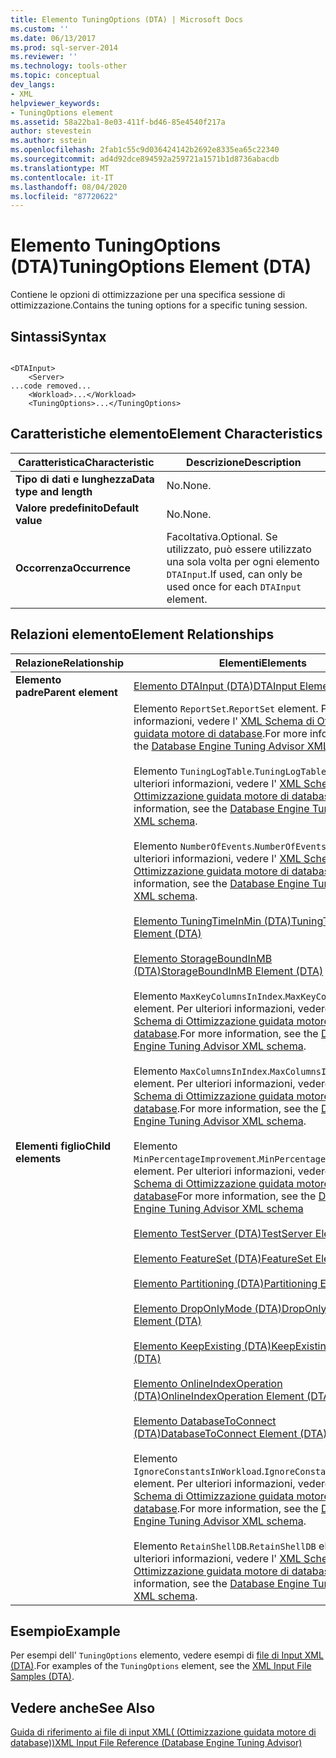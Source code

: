 ```yaml
---
title: Elemento TuningOptions (DTA) | Microsoft Docs
ms.custom: ''
ms.date: 06/13/2017
ms.prod: sql-server-2014
ms.reviewer: ''
ms.technology: tools-other
ms.topic: conceptual
dev_langs:
- XML
helpviewer_keywords:
- TuningOptions element
ms.assetid: 58a22ba1-8e03-411f-bd46-85e4540f217a
author: stevestein
ms.author: sstein
ms.openlocfilehash: 2fab1c55c9d036424142b2692e8335ea65c22340
ms.sourcegitcommit: ad4d92dce894592a259721a1571b1d8736abacdb
ms.translationtype: MT
ms.contentlocale: it-IT
ms.lasthandoff: 08/04/2020
ms.locfileid: "87720622"
---
```

# <a name="tuningoptions-element-dta"></a><span data-ttu-id="d0dd8-102">Elemento TuningOptions (DTA)</span><span class="sxs-lookup"><span data-stu-id="d0dd8-102">TuningOptions Element (DTA)</span></span>
  <span data-ttu-id="d0dd8-103">Contiene le opzioni di ottimizzazione per una specifica sessione di ottimizzazione.</span><span class="sxs-lookup"><span data-stu-id="d0dd8-103">Contains the tuning options for a specific tuning session.</span></span>  
  
## <a name="syntax"></a><span data-ttu-id="d0dd8-104">Sintassi</span><span class="sxs-lookup"><span data-stu-id="d0dd8-104">Syntax</span></span>  
  
```  
  
<DTAInput>  
    <Server>  
...code removed...  
    <Workload>...</Workload>  
    <TuningOptions>...</TuningOptions>  
```  
  
## <a name="element-characteristics"></a><span data-ttu-id="d0dd8-105">Caratteristiche elemento</span><span class="sxs-lookup"><span data-stu-id="d0dd8-105">Element Characteristics</span></span>  
  
|<span data-ttu-id="d0dd8-106">Caratteristica</span><span class="sxs-lookup"><span data-stu-id="d0dd8-106">Characteristic</span></span>|<span data-ttu-id="d0dd8-107">Descrizione</span><span class="sxs-lookup"><span data-stu-id="d0dd8-107">Description</span></span>|  
|--------------------|-----------------|  
|<span data-ttu-id="d0dd8-108">**Tipo di dati e lunghezza**</span><span class="sxs-lookup"><span data-stu-id="d0dd8-108">**Data type and length**</span></span>|<span data-ttu-id="d0dd8-109">No.</span><span class="sxs-lookup"><span data-stu-id="d0dd8-109">None.</span></span>|  
|<span data-ttu-id="d0dd8-110">**Valore predefinito**</span><span class="sxs-lookup"><span data-stu-id="d0dd8-110">**Default value**</span></span>|<span data-ttu-id="d0dd8-111">No.</span><span class="sxs-lookup"><span data-stu-id="d0dd8-111">None.</span></span>|  
|<span data-ttu-id="d0dd8-112">**Occorrenza**</span><span class="sxs-lookup"><span data-stu-id="d0dd8-112">**Occurrence**</span></span>|<span data-ttu-id="d0dd8-113">Facoltativa.</span><span class="sxs-lookup"><span data-stu-id="d0dd8-113">Optional.</span></span> <span data-ttu-id="d0dd8-114">Se utilizzato, può essere utilizzato una sola volta per ogni elemento `DTAInput`.</span><span class="sxs-lookup"><span data-stu-id="d0dd8-114">If used, can only be used once for each `DTAInput` element.</span></span>|  
  
## <a name="element-relationships"></a><span data-ttu-id="d0dd8-115">Relazioni elemento</span><span class="sxs-lookup"><span data-stu-id="d0dd8-115">Element Relationships</span></span>  
  
|<span data-ttu-id="d0dd8-116">Relazione</span><span class="sxs-lookup"><span data-stu-id="d0dd8-116">Relationship</span></span>|<span data-ttu-id="d0dd8-117">Elementi</span><span class="sxs-lookup"><span data-stu-id="d0dd8-117">Elements</span></span>|  
|------------------|--------------|  
|<span data-ttu-id="d0dd8-118">**Elemento padre**</span><span class="sxs-lookup"><span data-stu-id="d0dd8-118">**Parent element**</span></span>|[<span data-ttu-id="d0dd8-119">Elemento DTAInput &#40;DTA&#41;</span><span class="sxs-lookup"><span data-stu-id="d0dd8-119">DTAInput Element &#40;DTA&#41;</span></span>](dtainput-element-dta.md)|  
|<span data-ttu-id="d0dd8-120">**Elementi figlio**</span><span class="sxs-lookup"><span data-stu-id="d0dd8-120">**Child elements**</span></span>|<span data-ttu-id="d0dd8-121">Elemento `ReportSet`.</span><span class="sxs-lookup"><span data-stu-id="d0dd8-121">`ReportSet` element.</span></span> <span data-ttu-id="d0dd8-122">Per ulteriori informazioni, vedere l' [XML Schema di Ottimizzazione guidata motore di database](https://go.microsoft.com/fwlink/?linkid=43100).</span><span class="sxs-lookup"><span data-stu-id="d0dd8-122">For more information, see the [Database Engine Tuning Advisor XML schema](https://go.microsoft.com/fwlink/?linkid=43100).</span></span><br /><br /> <span data-ttu-id="d0dd8-123">Elemento `TuningLogTable`.</span><span class="sxs-lookup"><span data-stu-id="d0dd8-123">`TuningLogTable` element.</span></span> <span data-ttu-id="d0dd8-124">Per ulteriori informazioni, vedere l' [XML Schema di Ottimizzazione guidata motore di database](https://go.microsoft.com/fwlink/?linkid=43100).</span><span class="sxs-lookup"><span data-stu-id="d0dd8-124">For more information, see the [Database Engine Tuning Advisor XML schema](https://go.microsoft.com/fwlink/?linkid=43100).</span></span><br /><br /> <span data-ttu-id="d0dd8-125">Elemento `NumberOfEvents`.</span><span class="sxs-lookup"><span data-stu-id="d0dd8-125">`NumberOfEvents` element.</span></span> <span data-ttu-id="d0dd8-126">Per ulteriori informazioni, vedere l' [XML Schema di Ottimizzazione guidata motore di database](https://go.microsoft.com/fwlink/?linkid=43100).</span><span class="sxs-lookup"><span data-stu-id="d0dd8-126">For more information, see the [Database Engine Tuning Advisor XML schema](https://go.microsoft.com/fwlink/?linkid=43100).</span></span><br /><br /> [<span data-ttu-id="d0dd8-127">Elemento TuningTimeInMin &#40;DTA&#41;</span><span class="sxs-lookup"><span data-stu-id="d0dd8-127">TuningTimeInMin Element &#40;DTA&#41;</span></span>](tuningtimeinmin-element-dta.md)<br /><br /> [<span data-ttu-id="d0dd8-128">Elemento StorageBoundInMB &#40;DTA&#41;</span><span class="sxs-lookup"><span data-stu-id="d0dd8-128">StorageBoundInMB Element &#40;DTA&#41;</span></span>](storageboundinmb-element-dta.md)<br /><br /> <span data-ttu-id="d0dd8-129">Elemento `MaxKeyColumnsInIndex`.</span><span class="sxs-lookup"><span data-stu-id="d0dd8-129">`MaxKeyColumnsInIndex` element.</span></span> <span data-ttu-id="d0dd8-130">Per ulteriori informazioni, vedere l' [XML Schema di Ottimizzazione guidata motore di database](https://go.microsoft.com/fwlink/?linkid=43100).</span><span class="sxs-lookup"><span data-stu-id="d0dd8-130">For more information, see the [Database Engine Tuning Advisor XML schema](https://go.microsoft.com/fwlink/?linkid=43100).</span></span><br /><br /> <span data-ttu-id="d0dd8-131">Elemento `MaxColumnsInIndex`.</span><span class="sxs-lookup"><span data-stu-id="d0dd8-131">`MaxColumnsInIndex` element.</span></span> <span data-ttu-id="d0dd8-132">Per ulteriori informazioni, vedere l' [XML Schema di Ottimizzazione guidata motore di database](https://go.microsoft.com/fwlink/?linkid=43100).</span><span class="sxs-lookup"><span data-stu-id="d0dd8-132">For more information, see the [Database Engine Tuning Advisor XML schema](https://go.microsoft.com/fwlink/?linkid=43100).</span></span><br /><br /> <span data-ttu-id="d0dd8-133">Elemento `MinPercentageImprovement`.</span><span class="sxs-lookup"><span data-stu-id="d0dd8-133">`MinPercentageImprovement` element.</span></span> <span data-ttu-id="d0dd8-134">Per ulteriori informazioni, vedere l' [XML Schema di Ottimizzazione guidata motore di database](https://go.microsoft.com/fwlink/?linkid=43100)</span><span class="sxs-lookup"><span data-stu-id="d0dd8-134">For more information, see the [Database Engine Tuning Advisor XML schema](https://go.microsoft.com/fwlink/?linkid=43100)</span></span><br /><br /> [<span data-ttu-id="d0dd8-135">Elemento TestServer &#40;DTA&#41;</span><span class="sxs-lookup"><span data-stu-id="d0dd8-135">TestServer Element &#40;DTA&#41;</span></span>](server-element-dta.md)<br /><br /> [<span data-ttu-id="d0dd8-136">Elemento FeatureSet &#40;DTA&#41;</span><span class="sxs-lookup"><span data-stu-id="d0dd8-136">FeatureSet Element &#40;DTA&#41;</span></span>](featureset-element-dta.md)<br /><br /> [<span data-ttu-id="d0dd8-137">Elemento Partitioning &#40;DTA&#41;</span><span class="sxs-lookup"><span data-stu-id="d0dd8-137">Partitioning Element &#40;DTA&#41;</span></span>](partitioning-element-dta.md)<br /><br /> [<span data-ttu-id="d0dd8-138">Elemento DropOnlyMode &#40;DTA&#41;</span><span class="sxs-lookup"><span data-stu-id="d0dd8-138">DropOnlyMode Element &#40;DTA&#41;</span></span>](droponlymode-element-dta.md)<br /><br /> [<span data-ttu-id="d0dd8-139">Elemento KeepExisting &#40;DTA&#41;</span><span class="sxs-lookup"><span data-stu-id="d0dd8-139">KeepExisting Element &#40;DTA&#41;</span></span>](keepexisting-element-dta.md)<br /><br /> [<span data-ttu-id="d0dd8-140">Elemento OnlineIndexOperation &#40;DTA&#41;</span><span class="sxs-lookup"><span data-stu-id="d0dd8-140">OnlineIndexOperation Element &#40;DTA&#41;</span></span>](onlineindexoperation-element-dta.md)<br /><br /> [<span data-ttu-id="d0dd8-141">Elemento DatabaseToConnect &#40;DTA&#41;</span><span class="sxs-lookup"><span data-stu-id="d0dd8-141">DatabaseToConnect Element &#40;DTA&#41;</span></span>](databasetoconnect-element-dta.md)<br /><br /> <span data-ttu-id="d0dd8-142">Elemento `IgnoreConstantsInWorkload`.</span><span class="sxs-lookup"><span data-stu-id="d0dd8-142">`IgnoreConstantsInWorkload` element.</span></span> <span data-ttu-id="d0dd8-143">Per ulteriori informazioni, vedere l' [XML Schema di Ottimizzazione guidata motore di database](https://go.microsoft.com/fwlink/?linkid=43100).</span><span class="sxs-lookup"><span data-stu-id="d0dd8-143">For more information, see the [Database Engine Tuning Advisor XML schema](https://go.microsoft.com/fwlink/?linkid=43100).</span></span><br /><br /> <span data-ttu-id="d0dd8-144">Elemento `RetainShellDB`.</span><span class="sxs-lookup"><span data-stu-id="d0dd8-144">`RetainShellDB` element.</span></span> <span data-ttu-id="d0dd8-145">Per ulteriori informazioni, vedere l' [XML Schema di Ottimizzazione guidata motore di database](https://go.microsoft.com/fwlink/?linkid=43100).</span><span class="sxs-lookup"><span data-stu-id="d0dd8-145">For more information, see the [Database Engine Tuning Advisor XML schema](https://go.microsoft.com/fwlink/?linkid=43100).</span></span>|  
  
## <a name="example"></a><span data-ttu-id="d0dd8-146">Esempio</span><span class="sxs-lookup"><span data-stu-id="d0dd8-146">Example</span></span>  
 <span data-ttu-id="d0dd8-147">Per esempi dell' `TuningOptions` elemento, vedere esempi di [file di Input XML &#40;DTA&#41;](xml-input-file-samples-dta.md).</span><span class="sxs-lookup"><span data-stu-id="d0dd8-147">For examples of the `TuningOptions` element, see the [XML Input File Samples &#40;DTA&#41;](xml-input-file-samples-dta.md).</span></span>  
  
## <a name="see-also"></a><span data-ttu-id="d0dd8-148">Vedere anche</span><span class="sxs-lookup"><span data-stu-id="d0dd8-148">See Also</span></span>  
 [<span data-ttu-id="d0dd8-149">Guida di riferimento ai file di input XML&#40; (Ottimizzazione guidata motore di database)&#41;</span><span class="sxs-lookup"><span data-stu-id="d0dd8-149">XML Input File Reference &#40;Database Engine Tuning Advisor&#41;</span></span>](xml-input-file-reference-database-engine-tuning-advisor.md)  
  
  
